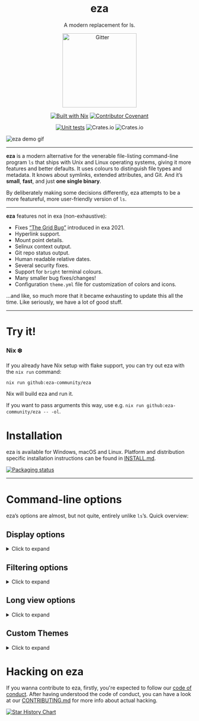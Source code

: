 <!--
SPDX-FileCopyrightText: 2023-2024 Christina Sørensen
SPDX-FileContributor: Christina Sørensen

SPDX-License-Identifier: EUPL-1.2
-->
<div align="center">

# eza

A modern replacement for ls.

<a href="https://matrix.to/#/#eza-community:gitter.im"><img alt="Gitter" src="https://img.shields.io/gitter/room/eza-community/eza?logo=element&link=https%3A%2F%2Fapp.gitter.im%2F%23%2Froom%2F%23eza%3Agitter.im&link=Gitter%20matrix%20room%20for%20Eza" width=200></a>

[![Built with Nix](https://img.shields.io/badge/Built_With-Nix-5277C3.svg?logo=nixos&labelColor=73C3D5)](https://nixos.org)
[![Contributor Covenant](https://img.shields.io/badge/Contributor%20Covenant-2.1-4baaaa.svg)](CODE_OF_CONDUCT.md)

[![Unit tests](https://github.com/eza-community/eza/actions/workflows/unit-tests.yml/badge.svg)](https://github.com/eza-community/eza/actions/workflows/unit-tests.yml)
![Crates.io](https://img.shields.io/crates/v/eza?link=https%3A%2F%2Fcrates.io%2Fcrates%2Feza)
![Crates.io](https://img.shields.io/crates/l/eza?link=https%3A%2F%2Fgithub.com%2Feza-community%2Feza%2Fblob%2Fmain%2FLICENCE)

</div>

![eza demo gif](docs/images/screenshots.png)

---

**eza** is a modern alternative for the venerable file-listing command-line program `ls` that ships with Unix and Linux operating systems, giving it more features and better defaults.
It uses colours to distinguish file types and metadata.
It knows about symlinks, extended attributes, and Git.
And it’s **small**, **fast**, and just **one single binary**.

By deliberately making some decisions differently, eza attempts to be a more featureful, more user-friendly version of `ls`.

---

**eza** features not in exa (non-exhaustive):

- Fixes [“The Grid Bug”](https://github.com/eza-community/eza/issues/66#issuecomment-1656758327) introduced in exa 2021.
- Hyperlink support.
- Mount point details.
- Selinux context output.
- Git repo status output.
- Human readable relative dates.
- Several security fixes.
- Support for `bright` terminal colours.
- Many smaller bug fixes/changes!
- Configuration `theme.yml` file for customization of colors and icons.

...and like, so much more that it became exhausting to update this all the time.
Like seriously, we have a lot of good stuff.

---

<a id="try-it">
<h1>Try it!</h1>
</a>

### Nix ❄️

If you already have Nix setup with flake support, you can try out eza with the `nix run` command:

    nix run github:eza-community/eza

Nix will build eza and run it.

If you want to pass arguments this way, use e.g. `nix run github:eza-community/eza -- -ol`.

# Installation

eza is available for Windows, macOS and Linux. Platform and distribution
specific installation instructions can be found in [INSTALL.md](INSTALL.md).

[![Packaging status](https://repology.org/badge/vertical-allrepos/eza.svg?columns=3)](https://repology.org/project/eza/versions)

---

<a id="options">
<h1>Command-line options</h1>
</a>

eza’s options are almost, but not quite, entirely unlike `ls`’s. Quick overview:

## Display options

<details>
<summary>Click to expand</summary>

- **-1**, **--oneline**: display one entry per line
- **-G**, **--grid**: display entries as a grid (default)
- **-l**, **--long**: display extended details and attributes
- **-R**, **--recurse**: recurse into directories
- **-T**, **--tree**: recurse into directories as a tree
- **-x**, **--across**: sort the grid across, rather than downwards
- **-F**, **--classify=(when)**: display type indicator by file names (always, auto, never)
- **--colo[u]r=(when)**: when to use terminal colours (always, auto, never)
- **--colo[u]r-scale=(field)**: highlight levels of `field` distinctly(all, age, size)
- **--color-scale-mode=(mode)**: use gradient or fixed colors in --color-scale. valid options are `fixed` or `gradient`
- **--icons=(when)**: when to display icons (always, auto, never)
- **--hyperlink=(when)**: display entries as hyperlinks (always, auto, never)
- **--absolute=(mode)**: display entries with their absolute path (on, follow, off)
- **-w**, **--width=(columns)**: set screen width in columns

</details>

## Filtering options

<details>
<summary>Click to expand</summary>

- **-a**, **--all**: show hidden and 'dot' files
- **-d**, **--list-dirs**: list directories like regular files
- **-L**, **--level=(depth)**: limit the depth of recursion
- **-r**, **--reverse**: reverse the sort order
- **-s**, **--sort=(field)**: which field to sort by
- **--group-directories-first**: list directories before other files
- **--group-directories-last**: list directories after other files
- **-D**, **--only-dirs**: list only directories
- **-f**, **--only-files**: list only files
- **--no-symlinks**: don't show symbolic links
- **--show-symlinks**: explicitly show links (with `--only-dirs`, `--only-files`, to show symlinks that match the filter)
- **--git-ignore**: ignore files mentioned in `.gitignore`
- **-I**, **--ignore-glob=(globs)**: glob patterns (pipe-separated) of files to ignore

Pass the `--all` option twice to also show the `.` and `..` directories.

</details>

## Long view options

<details>
<summary>Click to expand</summary>

These options are available when running with `--long` (`-l`):

- **-b**, **--binary**: list file sizes with binary prefixes
- **-B**, **--bytes**: list file sizes in bytes, without any prefixes
- **-g**, **--group**: list each file’s group
- **-h**, **--header**: add a header row to each column
- **-H**, **--links**: list each file’s number of hard links
- **-i**, **--inode**: list each file’s inode number
- **-m**, **--modified**: use the modified timestamp field
- **-M**, **--mounts**: Show mount details (Linux and MacOS only).
- **-S**, **--blocksize**: show size of allocated file system blocks
- **-t**, **--time=(field)**: which timestamp field to use
- **-u**, **--accessed**: use the accessed timestamp field
- **-U**, **--created**: use the created timestamp field
- **-X**, **--dereference**: dereference symlinks for file information
- **-Z**, **--context**: list each file’s security context
- **-@**, **--extended**: list each file’s extended attributes and sizes
- **--changed**: use the changed timestamp field
- **--git**: list each file’s Git status, if tracked or ignored
- **--git-repos**: list each directory’s Git status, if tracked
- **--git-repos-no-status**: list whether a directory is a Git repository, but not its status (faster)
- **--no-git**: suppress Git status (always overrides `--git`, `--git-repos`, `--git-repos-no-status`)
- **--time-style**: how to format timestamps. valid timestamp styles are ‘`default`’, ‘`iso`’, ‘`long-iso`’, ‘`full-iso`’, ‘`relative`’, or a custom style ‘`+<FORMAT>`’ (E.g., ‘`+%Y-%m-%d %H:%M`’ => ‘`2023-09-30 13:00`’. For more specifications on the format string, see the _`eza(1)` manual page_ and [chrono documentation](https://docs.rs/chrono/latest/chrono/format/strftime/index.html).).
- **--total-size**: show recursive directory size
- **--no-permissions**: suppress the permissions field
- **-o**, **--octal-permissions**: list each file's permission in octal format
- **--no-filesize**: suppress the filesize field
- **--no-user**: suppress the user field
- **--no-time**: suppress the time field
- **--stdin**: read file names from stdin

Some of the options accept parameters:

- Valid **--colo\[u\]r** options are **always**, **automatic** (or **auto** for short), and **never**.
- Valid sort fields are **accessed**, **changed**, **created**, **extension**, **Extension**, **inode**, **modified**, **name**, **Name**, **size**, **type**, and **none**. Fields starting with a capital letter sort uppercase before lowercase. The modified field has the aliases **date**, **time**, and **newest**, while its reverse has the aliases **age** and **oldest**.
- Valid time fields are **modified**, **changed**, **accessed**, and **created**.
- Valid time styles are **default**, **iso**, **long-iso**, **full-iso**, and **relative**.



See the `man` pages for further documentation of usage. They are available
- online [in the repo](https://github.com/eza-community/eza/tree/main/man)
- in your terminal via `man eza`, as of version [`[0.18.13] - 2024-04-25`](https://github.com/eza-community/eza/blob/main/CHANGELOG.md#01813---2024-04-25)
</details>


## Custom Themes
<details>
<summary>Click to expand</summary>

**Eza** has recently added support for a `theme.yml` file, where you can specify all of the existing theme-ing options
available for the `LS_COLORS` and `EXA_COLORS` environment variables, as well as the option to specify different icons
for different file types and extensions. Any existing environment variables set will continue to work and will take
precedence for backwards compatibility.

#### **New** Pre-made themes
Check out the themes available in the official [eza-themes](https://github.com/eza-community/eza-themes) repository, or contribute your own.

An example theme file is available in `docs/theme.yml`, and needs to either be placed in a directory specified by the 
environment variable `EZA_CONFIG_DIR`, or will looked for by default in `$XDG_CONFIG_HOME/eza`.

Full details are available on the [man page](https://github.com/eza-community/eza/tree/main/man/eza_colors-explanation.5.md) and an example theme file is included [here](https://github.com/eza-community/eza/tree/main/docs/theme.yml)

</details>


# Hacking on eza

If you wanna contribute to eza, firstly, you're expected to follow our 
[code of conduct](https://github.com/eza-community/eza/blob/main/CODE_OF_CONDUCT.md). 
After having understood the code of conduct, you can have a look at our
[CONTRIBUTING.md](https://github.com/eza-community/eza/blob/main/CONTRIBUTING.md) 
for more info about actual hacking.

[![Star History Chart](https://api.star-history.com/svg?repos=eza-community/eza&type=Date)](https://star-history.com/#eza-community/eza&Date)
